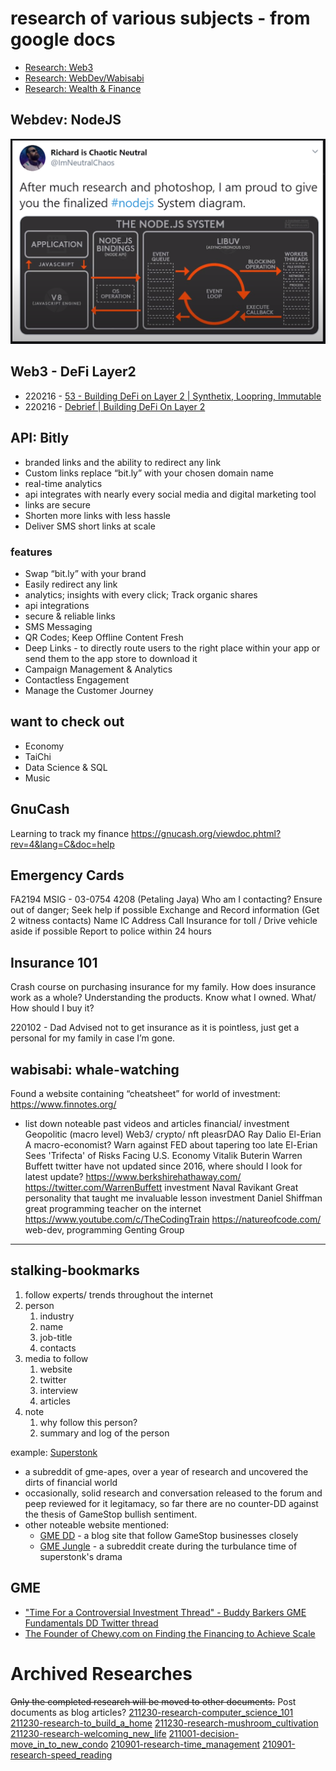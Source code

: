 # research of various subjects - from google docs

- [Research: Web3](https://docs.google.com/document/d/1RsSsqz5KEvOPMT4qM6jWO_BC_jMN3z0wODlPr1tk3eM/edit#)
- [Research: WebDev/Wabisabi](https://docs.google.com/document/d/1R7w9migVw64APEBUtKDasg6oYYnf0RfA9OOW7CsK61Y/edit#)
- [Research: Wealth & Finance](https://docs.google.com/document/d/1RRyFXT-yA_rx1g_m4SmtNhOBYmSnpY9SBWADIyVfj98/edit?usp=sharing)

## Webdev: NodeJS
![NodeJS Graph](./_info/nodejs_system_graph.png)

## Web3 - DeFi Layer2
- 220216 - [53 - Building DeFi on Layer 2 | Synthetix, Loopring, Immutable](https://www.youtube.com/watch?v=PuZ8kUueG10)
- 220216 - [Debrief | Building DeFi On Layer 2](https://www.youtube.com/watch?v=MOsfXV11TcI)


## API: Bitly
- branded links and the ability to redirect any link
- Custom links replace “bit.ly” with your chosen domain name
- real-time analytics
- api integrates with nearly every social media and digital marketing tool
- links are secure
- Shorten more links with less hassle
- Deliver SMS short links at scale

### features
- Swap “bit.ly” with your brand
- Easily redirect any link
- analytics; insights with every click; Track organic shares
- api integrations
- secure & reliable links
- SMS Messaging
- QR Codes; Keep Offline Content Fresh
- Deep Links -  to directly route users to the right place within your app or send them to the app store to download it
- Campaign Management & Analytics
- Contactless Engagement
- Manage the Customer Journey

## want to check out
- Economy
- TaiChi
- Data Science & SQL
- Music

## GnuCash
Learning to track my finance
https://gnucash.org/viewdoc.phtml?rev=4&lang=C&doc=help

## Emergency Cards
FA2194
MSIG - 03-0754 4208 (Petaling Jaya)
Who am I contacting?
Ensure out of danger; Seek help if possible
Exchange and Record information (Get 2 witness contacts)
Name
IC
Address
Call Insurance for toll / Drive vehicle aside if possible
Report to police within 24 hours

## Insurance 101
Crash course on purchasing insurance for my family.
How does insurance work as a whole?
Understanding the products. Know what I owned.
What/ How should I buy it?

220102 - Dad Advised not to get insurance as it is pointless, just get a personal for my family in case I’m gone.

## wabisabi: whale-watching
Found a website containing “cheatsheet” for world of investment: https://www.finnotes.org/
+ list down noteable past videos and articles
financial/ investment
Geopolitic (macro level)
Web3/ crypto/ nft
pleasrDAO
Ray Dalio
El-Erian
A macro-economist? Warn against FED about tapering too late
El-Erian Sees 'Trifecta' of Risks Facing U.S. Economy
Vitalik Buterin
Warren Buffett
twitter have not updated since 2016, where should I look for latest update?
https://www.berkshirehathaway.com/
https://twitter.com/WarrenBuffett
investment
Naval Ravikant
Great personality that taught me invaluable lesson
investment
Daniel Shiffman
great programming teacher on the internet
https://www.youtube.com/c/TheCodingTrain
https://natureofcode.com/
web-dev, programming
Genting Group
---
## stalking-bookmarks

1. follow experts/ trends throughout the internet
2. person
   1. industry
   2. name
   3. job-title
   4. contacts
3. media to follow
   1. website
   2. twitter
   3. interview
   4. articles
4. note
   1. why follow this person?
   2. summary and log of the person

example: [Superstonk](https://www.reddit.com/r/Superstonk/)
- a subreddit of gme-apes, over a year of research and uncovered the dirts of financial world
- occasionally, solid research and conversation released to the forum and peep reviewed for it legitamacy, so far there are no counter-DD against the thesis of GameStop bullish sentiment.
- other noteable website mentioned:
  - [GME DD](https://gmedd.com/) - a blog site that follow GameStop businesses closely
  - [GME Jungle](https://www.reddit.com/r/gmejungle/) - a subreddit create during the turbulance time of superstonk's drama


## GME
- ["Time For a Controversial Investment Thread" - Buddy Barkers GME Fundamentals DD Twitter thread](https://www.reddit.com/r/Superstonk/comments/rvvv8f/time_for_a_controversial_investment_thread_i/)
- [The Founder of Chewy.com on Finding the Financing to Achieve Scale](https://hbr.org/2020/01/the-founder-of-chewy-com-on-finding-the-financing-to-achieve-scale)


# Archived Researches
~~Only the completed research will be moved to other documents.~~
Post documents as blog articles?
[211230-research-computer_science_101](https://docs.google.com/document/d/1qZhiHRRye-sCEmoBpXOnHVsIGsovIF4zBODsRwgUMT8/edit?usp=sharing)
[211230-research-to_build_a_home](https://docs.google.com/document/d/1IovtxjaXulAx5lC9LdLaYksYs4FZCBrvM_Z2-uGMEsQ/edit?usp=sharing)
[211230-research-mushroom_cultivation](https://docs.google.com/document/d/1-nL3TpNUmFmATRQ_nKJ8QSifIIyvfuehHdQXspsKsMU/edit?usp=sharing)
[211230-research-welcoming_new_life](https://docs.google.com/document/d/1NXSBAiHzrcg7lXBfCNC26ouxUp-tccDv3nFmj8hPFYQ/edit?usp=sharing)
[211001-decision-move_in_to_new_condo](https://docs.google.com/document/d/1uk0b47xB5IeOqYPqrUWpb0c6E50wXKriq_CNhWgkmYE/edit?usp=sharing)
[210901-research-time_management](https://docs.google.com/document/d/1DXiTuqq1IaANlUQiYLLw3Nb-rTkWAy6_ZwQTObrdxBc/edit?usp=sharing)
[210901-research-speed_reading](https://docs.google.com/document/d/1j8E6A0vn2ToY183CS3_qtP7apUAeuBn7nElGHnHqaUQ/edit?usp=sharing)
